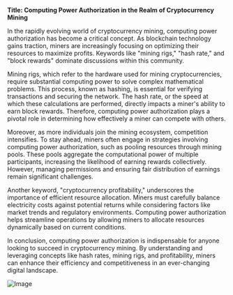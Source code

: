 **Title: Computing Power Authorization in the Realm of Cryptocurrency Mining**

In the rapidly evolving world of cryptocurrency mining, computing power authorization has become a critical concept. As blockchain technology gains traction, miners are increasingly focusing on optimizing their resources to maximize profits. Keywords like "mining rigs," "hash rate," and "block rewards" dominate discussions within this community. 

Mining rigs, which refer to the hardware used for mining cryptocurrencies, require substantial computing power to solve complex mathematical problems. This process, known as hashing, is essential for verifying transactions and securing the network. The hash rate, or the speed at which these calculations are performed, directly impacts a miner's ability to earn block rewards. Therefore, computing power authorization plays a pivotal role in determining how effectively a miner can compete with others.

Moreover, as more individuals join the mining ecosystem, competition intensifies. To stay ahead, miners often engage in strategies involving computing power authorization, such as pooling resources through mining pools. These pools aggregate the computational power of multiple participants, increasing the likelihood of earning rewards collectively. However, managing permissions and ensuring fair distribution of earnings remain significant challenges.

Another keyword, "cryptocurrency profitability," underscores the importance of efficient resource allocation. Miners must carefully balance electricity costs against potential returns while considering factors like market trends and regulatory environments. Computing power authorization helps streamline operations by allowing miners to allocate resources dynamically based on current conditions.

In conclusion, computing power authorization is indispensable for anyone looking to succeed in cryptocurrency mining. By understanding and leveraging concepts like hash rates, mining rigs, and profitability, miners can enhance their efficiency and competitiveness in an ever-changing digital landscape.

![Image](https://github.com/user-attachments/assets/31692037-0104-4703-abd1-696b6a7dd41b)